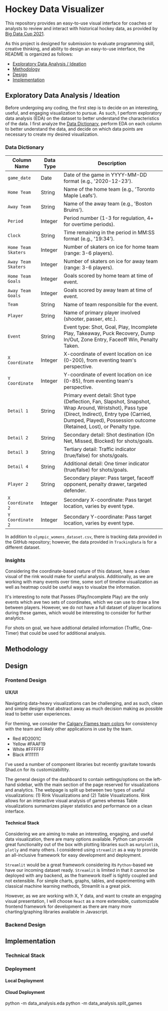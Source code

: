 # Hockey Data Visualizer
This repository provides an easy-to-use visual interface for coaches or analysts to review and interact with historical hockey data, as provided by [Big Data Cup 2021](https://github.com/bigdatacup/Big-Data-Cup-2021). 

As this project is designed for submission to evaluate programming skill, creative thinking, and ability to design an easy-to-use interface, the README is organized as follows:
* [Exploratory Data Analysis / Ideation](#exploratory-data-analysis--ideation)
* [Methodology](#methodology)
* [Design](#design)
* [Implementation](#implementation)

## Exploratory Data Analysis / Ideation
Before undergoing any coding, the first step is to decide on an interesting, useful, and engaging visualization to pursue. As such, I perform exploratory data analysis (EDA) on the dataset to better understand the characteristics of the data. I first analyze the [Data Dictionary](#data-dictionary), perform EDA on each column to better understand the data, and decide on which data points are necessary to create my desired visualization.

### Data Dictionary
| Column Name           | Data Type | Description                                                                 |
|-----------------------|-----------|-----------------------------------------------------------------------------|
| `game_date`           | Date      | Date of the game in YYYY-MM-DD format (e.g., '2020-12-23').               |
| `Home Team`           | String    | Name of the home team (e.g., 'Toronto Maple Leafs').                      |
| `Away Team`           | String    | Name of the away team (e.g., 'Boston Bruins').                            |
| `Period`              | Integer   | Period number (1-3 for regulation, 4+ for overtime periods).               |
| `Clock`               | String    | Time remaining in the period in MM:SS format (e.g., '19:34').              |
| `Home Team Skaters`   | Integer   | Number of skaters on ice for home team (range: 3-6 players).               |
| `Away Team Skaters`   | Integer   | Number of skaters on ice for away team (range: 3-6 players).               |
| `Home Team Goals`     | Integer   | Goals scored by home team at time of event.                                |
| `Away Team Goals`     | Integer   | Goals scored by away team at time of event.                                |
| `Team`                | String    | Name of team responsible for the event.                                    |
| `Player`              | String    | Name of primary player involved (shooter, passer, etc.).                   |
| `Event`               | String    | Event type: Shot, Goal, Play, Incomplete Play, Takeaway, Puck Recovery, Dump In/Out, Zone Entry, Faceoff Win, Penalty Taken. |
| `X Coordinate`        | Integer   | X-coordinate of event location on ice (0-200), from eventing team's perspective. |
| `Y Coordinate`        | Integer   | Y-coordinate of event location on ice (0-85), from eventing team's perspective. |
| `Detail 1`            | String    | Primary event detail: Shot type (Deflection, Fan, Slapshot, Snapshot, Wrap Around, Wristshot), Pass type (Direct, Indirect), Entry type (Carried, Dumped, Played), Possession outcome (Retained, Lost), or Penalty type. |
| `Detail 2`            | String    | Secondary detail: Shot destination (On Net, Missed, Blocked) for shots/goals. |
| `Detail 3`            | String    | Tertiary detail: Traffic indicator (true/false) for shots/goals.           |
| `Detail 4`            | String    | Additional detail: One timer indicator (true/false) for shots/goals.       |
| `Player 2`            | String    | Secondary player: Pass target, faceoff opponent, penalty drawer, targeted defender. |
| `X Coordinate 2`      | Integer   | Secondary X-coordinate: Pass target location, varies by event type.        |
| `Y Coordinate 2`      | Integer   | Secondary Y-coordinate: Pass target location, varies by event type.        |

In addition to `olympic_womens_dataset.csv`, there is tracking data provided in the GitHub repository; however, the data provided in `TrackingData` is for a different dataset.

### Insights
Considering the coordinate-based nature of this dataset, have a clean visual of the rink would make for useful analysis. Additionally, as we are working with many events over time, some sort of timeline visualization as well as heatmap could be useful ways to visualze the information.

It's interesting to note that Passes (Play/Incomplete Play) are the only events which ave two sets of coordinates, which we can use to draw a line between players. However, we do not have a full dataset of player locations during these games, which would be interesting to consider for further analytics.

For shots on goal, we have addtional detailed information (Traffic, One-Timer) that could be used for additional analysis.

## Methodology

## Design
### Frontend Design
#### UX/UI
Navigating data-heavy visualizations can be challenging, and as such, clean and simple designs that abstract away as much decision making as possible lead to better user experiences.

For theming, we consider the [Calgary Flames team colors](https://teamcolorcodes.com/calgary-flames-color-codes/) for consistency with the team and likely other applications in use by the team.
* Red #D2001C
* Yellow #FAAF19
* White #FFFFFF
* Black #111111

I've used a number of component libraries but recently gravitate towards Shad.cn for its customizabiltity.

The general design of the dashboard to contain settings/options on the left-hand sidebar, with the main section of the page reserved for visualizations and analytics. The webpage is split up between two types of useful visualizations: (1) Rink Visualizations and (2) Table Visualizations. Rink allows for an interactive visual analysis of games whereas Table visualizations summarizes player statistics and performance on a clean interface.

#### Technical Stack
Considering we are aiming to make an interesting, engaging, and useful data visualization, there are many options available. Python can provide great functionality out of the box with plotting libraries such as `matplotlib`, `plotly` and many others. I considered using `streamlit` as a way to provide an all-inclusive framework for easy development and deployment. 

`Streamlit` would be a great framework considering its `Python`-based we have our incoming dataset ready. `Streamlit` is limited in that it cannot be deployed with any backend, as the framework itself is tightly coupled and not extensible. For simple charts, graphs, tables, and experimenting with classical machine learning methods, Streamlit is a great pick.

However, as we are working with X, Y data, and want to create an engaging visual presentation, I will choose `React` as a more extensible, customizable frontend framework for development as there are many more charting/graphing libraries available in Javascript.



### Backend Design

## Implementation
### Technical Stack

### Deployment
#### Local Deployment

#### Cloud Deployment


python -m data_analysis.eda
python -m data_analysis.split_games